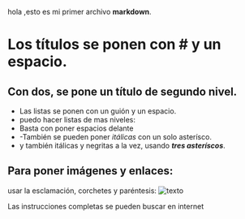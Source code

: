hola ,esto es mi primer archivo **markdown**.

# Los títulos se ponen con # y un espacio.

## Con dos, se pone un título de segundo nivel.

- Las listas se ponen con un guión y un espacio.
- puedo hacer listas de mas niveles: 
- Basta con poner espacios delante 
- -También se pueden poner *itálicas* con un solo asterísco.
- y también itálicas y negritas a la vez, usando ***tres asteríscos***.

## Para poner imágenes y enlaces:
usar la esclamación, corchetes y paréntesis:
![texto](http://google.es)

Las instrucciones completas se pueden buscar en internet

